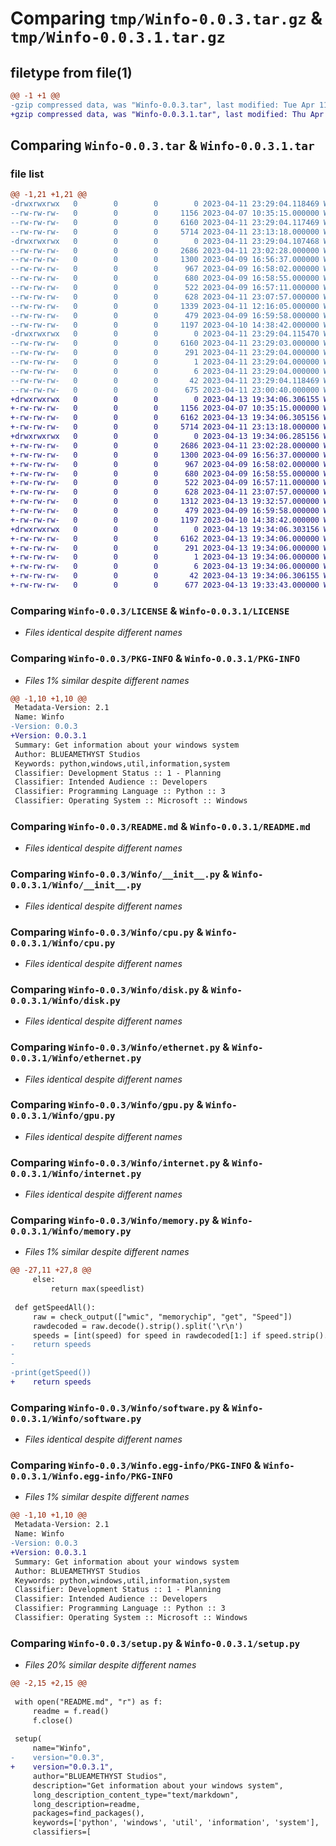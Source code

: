 # Comparing `tmp/Winfo-0.0.3.tar.gz` & `tmp/Winfo-0.0.3.1.tar.gz`

## filetype from file(1)

```diff
@@ -1 +1 @@
-gzip compressed data, was "Winfo-0.0.3.tar", last modified: Tue Apr 11 23:29:04 2023, max compression
+gzip compressed data, was "Winfo-0.0.3.1.tar", last modified: Thu Apr 13 19:34:06 2023, max compression
```

## Comparing `Winfo-0.0.3.tar` & `Winfo-0.0.3.1.tar`

### file list

```diff
@@ -1,21 +1,21 @@
-drwxrwxrwx   0        0        0        0 2023-04-11 23:29:04.118469 Winfo-0.0.3/
--rw-rw-rw-   0        0        0     1156 2023-04-07 10:35:15.000000 Winfo-0.0.3/LICENSE
--rw-rw-rw-   0        0        0     6160 2023-04-11 23:29:04.117469 Winfo-0.0.3/PKG-INFO
--rw-rw-rw-   0        0        0     5714 2023-04-11 23:13:18.000000 Winfo-0.0.3/README.md
-drwxrwxrwx   0        0        0        0 2023-04-11 23:29:04.107468 Winfo-0.0.3/Winfo/
--rw-rw-rw-   0        0        0     2686 2023-04-11 23:02:28.000000 Winfo-0.0.3/Winfo/__init__.py
--rw-rw-rw-   0        0        0     1300 2023-04-09 16:56:37.000000 Winfo-0.0.3/Winfo/cpu.py
--rw-rw-rw-   0        0        0      967 2023-04-09 16:58:02.000000 Winfo-0.0.3/Winfo/disk.py
--rw-rw-rw-   0        0        0      680 2023-04-09 16:58:55.000000 Winfo-0.0.3/Winfo/ethernet.py
--rw-rw-rw-   0        0        0      522 2023-04-09 16:57:11.000000 Winfo-0.0.3/Winfo/gpu.py
--rw-rw-rw-   0        0        0      628 2023-04-11 23:07:57.000000 Winfo-0.0.3/Winfo/internet.py
--rw-rw-rw-   0        0        0     1339 2023-04-11 12:16:05.000000 Winfo-0.0.3/Winfo/memory.py
--rw-rw-rw-   0        0        0      479 2023-04-09 16:59:58.000000 Winfo-0.0.3/Winfo/motherboard.py
--rw-rw-rw-   0        0        0     1197 2023-04-10 14:38:42.000000 Winfo-0.0.3/Winfo/software.py
-drwxrwxrwx   0        0        0        0 2023-04-11 23:29:04.115470 Winfo-0.0.3/Winfo.egg-info/
--rw-rw-rw-   0        0        0     6160 2023-04-11 23:29:03.000000 Winfo-0.0.3/Winfo.egg-info/PKG-INFO
--rw-rw-rw-   0        0        0      291 2023-04-11 23:29:04.000000 Winfo-0.0.3/Winfo.egg-info/SOURCES.txt
--rw-rw-rw-   0        0        0        1 2023-04-11 23:29:04.000000 Winfo-0.0.3/Winfo.egg-info/dependency_links.txt
--rw-rw-rw-   0        0        0        6 2023-04-11 23:29:04.000000 Winfo-0.0.3/Winfo.egg-info/top_level.txt
--rw-rw-rw-   0        0        0       42 2023-04-11 23:29:04.118469 Winfo-0.0.3/setup.cfg
--rw-rw-rw-   0        0        0      675 2023-04-11 23:00:40.000000 Winfo-0.0.3/setup.py
+drwxrwxrwx   0        0        0        0 2023-04-13 19:34:06.306155 Winfo-0.0.3.1/
+-rw-rw-rw-   0        0        0     1156 2023-04-07 10:35:15.000000 Winfo-0.0.3.1/LICENSE
+-rw-rw-rw-   0        0        0     6162 2023-04-13 19:34:06.305156 Winfo-0.0.3.1/PKG-INFO
+-rw-rw-rw-   0        0        0     5714 2023-04-11 23:13:18.000000 Winfo-0.0.3.1/README.md
+drwxrwxrwx   0        0        0        0 2023-04-13 19:34:06.285156 Winfo-0.0.3.1/Winfo/
+-rw-rw-rw-   0        0        0     2686 2023-04-11 23:02:28.000000 Winfo-0.0.3.1/Winfo/__init__.py
+-rw-rw-rw-   0        0        0     1300 2023-04-09 16:56:37.000000 Winfo-0.0.3.1/Winfo/cpu.py
+-rw-rw-rw-   0        0        0      967 2023-04-09 16:58:02.000000 Winfo-0.0.3.1/Winfo/disk.py
+-rw-rw-rw-   0        0        0      680 2023-04-09 16:58:55.000000 Winfo-0.0.3.1/Winfo/ethernet.py
+-rw-rw-rw-   0        0        0      522 2023-04-09 16:57:11.000000 Winfo-0.0.3.1/Winfo/gpu.py
+-rw-rw-rw-   0        0        0      628 2023-04-11 23:07:57.000000 Winfo-0.0.3.1/Winfo/internet.py
+-rw-rw-rw-   0        0        0     1312 2023-04-13 19:32:57.000000 Winfo-0.0.3.1/Winfo/memory.py
+-rw-rw-rw-   0        0        0      479 2023-04-09 16:59:58.000000 Winfo-0.0.3.1/Winfo/motherboard.py
+-rw-rw-rw-   0        0        0     1197 2023-04-10 14:38:42.000000 Winfo-0.0.3.1/Winfo/software.py
+drwxrwxrwx   0        0        0        0 2023-04-13 19:34:06.303156 Winfo-0.0.3.1/Winfo.egg-info/
+-rw-rw-rw-   0        0        0     6162 2023-04-13 19:34:06.000000 Winfo-0.0.3.1/Winfo.egg-info/PKG-INFO
+-rw-rw-rw-   0        0        0      291 2023-04-13 19:34:06.000000 Winfo-0.0.3.1/Winfo.egg-info/SOURCES.txt
+-rw-rw-rw-   0        0        0        1 2023-04-13 19:34:06.000000 Winfo-0.0.3.1/Winfo.egg-info/dependency_links.txt
+-rw-rw-rw-   0        0        0        6 2023-04-13 19:34:06.000000 Winfo-0.0.3.1/Winfo.egg-info/top_level.txt
+-rw-rw-rw-   0        0        0       42 2023-04-13 19:34:06.306155 Winfo-0.0.3.1/setup.cfg
+-rw-rw-rw-   0        0        0      677 2023-04-13 19:33:43.000000 Winfo-0.0.3.1/setup.py
```

### Comparing `Winfo-0.0.3/LICENSE` & `Winfo-0.0.3.1/LICENSE`

 * *Files identical despite different names*

### Comparing `Winfo-0.0.3/PKG-INFO` & `Winfo-0.0.3.1/PKG-INFO`

 * *Files 1% similar despite different names*

```diff
@@ -1,10 +1,10 @@
 Metadata-Version: 2.1
 Name: Winfo
-Version: 0.0.3
+Version: 0.0.3.1
 Summary: Get information about your windows system
 Author: BLUEAMETHYST Studios
 Keywords: python,windows,util,information,system
 Classifier: Development Status :: 1 - Planning
 Classifier: Intended Audience :: Developers
 Classifier: Programming Language :: Python :: 3
 Classifier: Operating System :: Microsoft :: Windows
```

### Comparing `Winfo-0.0.3/README.md` & `Winfo-0.0.3.1/README.md`

 * *Files identical despite different names*

### Comparing `Winfo-0.0.3/Winfo/__init__.py` & `Winfo-0.0.3.1/Winfo/__init__.py`

 * *Files identical despite different names*

### Comparing `Winfo-0.0.3/Winfo/cpu.py` & `Winfo-0.0.3.1/Winfo/cpu.py`

 * *Files identical despite different names*

### Comparing `Winfo-0.0.3/Winfo/disk.py` & `Winfo-0.0.3.1/Winfo/disk.py`

 * *Files identical despite different names*

### Comparing `Winfo-0.0.3/Winfo/ethernet.py` & `Winfo-0.0.3.1/Winfo/ethernet.py`

 * *Files identical despite different names*

### Comparing `Winfo-0.0.3/Winfo/gpu.py` & `Winfo-0.0.3.1/Winfo/gpu.py`

 * *Files identical despite different names*

### Comparing `Winfo-0.0.3/Winfo/internet.py` & `Winfo-0.0.3.1/Winfo/internet.py`

 * *Files identical despite different names*

### Comparing `Winfo-0.0.3/Winfo/memory.py` & `Winfo-0.0.3.1/Winfo/memory.py`

 * *Files 1% similar despite different names*

```diff
@@ -27,11 +27,8 @@
     else:
         return max(speedlist)
     
 def getSpeedAll():
     raw = check_output(["wmic", "memorychip", "get", "Speed"])
     rawdecoded = raw.decode().strip().split('\r\n')
     speeds = [int(speed) for speed in rawdecoded[1:] if speed.strip().isdigit()]
-    return speeds
-    
-
-print(getSpeed())
+    return speeds
```

### Comparing `Winfo-0.0.3/Winfo/software.py` & `Winfo-0.0.3.1/Winfo/software.py`

 * *Files identical despite different names*

### Comparing `Winfo-0.0.3/Winfo.egg-info/PKG-INFO` & `Winfo-0.0.3.1/Winfo.egg-info/PKG-INFO`

 * *Files 1% similar despite different names*

```diff
@@ -1,10 +1,10 @@
 Metadata-Version: 2.1
 Name: Winfo
-Version: 0.0.3
+Version: 0.0.3.1
 Summary: Get information about your windows system
 Author: BLUEAMETHYST Studios
 Keywords: python,windows,util,information,system
 Classifier: Development Status :: 1 - Planning
 Classifier: Intended Audience :: Developers
 Classifier: Programming Language :: Python :: 3
 Classifier: Operating System :: Microsoft :: Windows
```

### Comparing `Winfo-0.0.3/setup.py` & `Winfo-0.0.3.1/setup.py`

 * *Files 20% similar despite different names*

```diff
@@ -2,15 +2,15 @@
 
 with open("README.md", "r") as f:
     readme = f.read()
     f.close()
     
 setup(
     name="Winfo",
-    version="0.0.3",
+    version="0.0.3.1",
     author="BLUEAMETHYST Studios",
     description="Get information about your windows system",
     long_description_content_type="text/markdown",
     long_description=readme,
     packages=find_packages(),
     keywords=['python', 'windows', 'util', 'information', 'system'],
     classifiers=[
```

